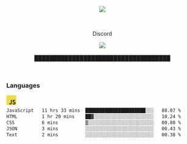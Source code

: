 <p align="center">
  <img src="https://lewd.pics/p/Nlws.png">
</p>
‎<p align="center">Discord</p>

<p align="center">
  <img src="https://discord.c99.nl/widget/theme-2/287977955240706060.png">
</p>

<p align="center">████████████████████████████████████</p></br>

### Languages

<img align="left" alt="JavaScript" width="26px" src="https://raw.githubusercontent.com/github/explore/80688e429a7d4ef2fca1e82350fe8e3517d3494d/topics/javascript/javascript.png" /></br>

<!--START_SECTION:waka-->
```text
JavaScript   11 hrs 33 mins  ██████████████████████░░░   88.07 % 
HTML         1 hr 20 mins    ██▓░░░░░░░░░░░░░░░░░░░░░░   10.24 % 
CSS          6 mins          ▒░░░░░░░░░░░░░░░░░░░░░░░░   00.80 % 
JSON         3 mins          ░░░░░░░░░░░░░░░░░░░░░░░░░   00.43 % 
Text         2 mins          ░░░░░░░░░░░░░░░░░░░░░░░░░   00.38 % 
```
<!--END_SECTION:waka-->
